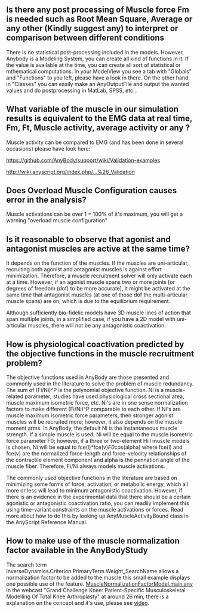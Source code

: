 ## Is there any post processing of Muscle force Fm is needed such as Root Mean Square, Average or any other (Kindly suggest any) to interpret or comparison between different conditions

There is no statistical post-processing included in the models. However, Anybody is a Modeling System, you can create all kind of functions in it. If the value is available at the time, you can create all sort of statistical or mthematical computations. In your ModelView you see a tab with "Globals" and "Functions" to you left, please have a look in there. On the other hand, in "Classes" you can easily make an AnyOutputFile and output the wanted values and do postprocessing in MatLab, SPSS, etc...

## What variable of the muscle in our simulation results is equivalent to the EMG data at real time, Fm, Ft, Muscle activity, average activity or any ?

Muscle activity can be compared to EMG (and has been done in several occasions) please have look here:

https://github.com/AnyBody/support/wiki/Validation-examples

http://wiki.anyscript.org/index.php/...%26_Validation

## Does Overload Muscle Configuration causes error in the analysis?

Muscle activations can be over 1 = 100% of it's maximum, you will get a warning "overload muscle configuration"

## Is it reasonable to observe that agonist and antagonist muscles are active at the same time?

It depends on the function of the muscles. If the muscles are uni-articular, recruiting both agonist and antagonist muscles is against effort minimization. Therefore, a muscle recruitment solver will only activate each at a time. However, if an agonist muscle spans two or more joints [or degrees of freedom (dof) to be more accurate], it might be activated at the same time that antagonist muscles (at one of those dof the multi-articular muscle spans) are on, which is due to the equilibrium requirement.

Although sufficiently bio-fidelic models have 3D muscle lines of action that span multiple joints, in a simplified case, if you have a 2D model with uni-articular muscles, there will not be any antagonistic coactivation.

## How is physiological coactivation predicted by the objective functions in the muscle recruitment problem?

The objective functions used in AnyBody are those presented and commonly used in the literature to solve the problem of muscle redundancy. The sum of (Fi/Ni)^P is the polynomial objective function. Ni is a muscle-related parameter; studies have used physiological cross sectional area, muscle maximum isometric force, etc. Ni's are in one sense normalization factors to make different (Fi/Ni)^P comparable to each other. If Ni's are muscle maximum isometric force parameters, then stronger agonist muscles will be recruited more; however, it also depends on the muscle moment arms. In AnyBody, the default Ni is the instantaneous muscle strength. If a simple muscle is used, Ni will be equal to the muscle isometric force parameter F0; however, if a three or two-element Hill muscle models is chosen, Ni will be equal to fce(l)*fce(v)*F0*cos(alpha) where fce(l) and fce(v) are the normalized force-length and force-velocity relationships of the contractile element component and alpha is the pennation angle of the muscle fiber. Therefore, Fi/Ni always models muscle activations.

The commonly used objective functions in the literature are based on minimizing some forms of force, activation, or metabolic energy, which all more or less will lead to minimum antagonistic coactivation. However, if there is an evidence in the experimental data that there should be a certain agonistic or antagonistic coactivation ratio, you can readily implement this using time-variant constraints on the muscle activations or forces. Read more about how to do this by looking up AnyMuscleActivityBound class in the AnyScript Reference Manual.

## How to make use of the muscle normalization factor available in the AnyBodyStudy

The search term InverseDynamics.Criterion.PrimaryTerm.Weight_SearchName allows a normalization factor to be added to the muscle this small example displays one possible use of the feature. [MuscleNormalizationFactorModel.main.any](https://raw.githubusercontent.com/AnyBody/support/master/Wiki_Files/Muscles/MuscleNormalizationFactorModel.main.any)
In the webcast "Grand Challenge Knee: Patient-Specific Musculoskeletal Modelling Of Total Knee Arthroplasty" at around 26 min, there is a explanation on the concept and it's use, please see [video](https://www.youtube.com/watch?v=8U5oWctbI54).
